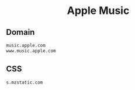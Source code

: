 


<h1 align="center">Apple Music</h1>  


## Domain


```html
music.apple.com
www.music.apple.com
```  


## CSS


```html
s.mzstatic.com
```  

<br>
